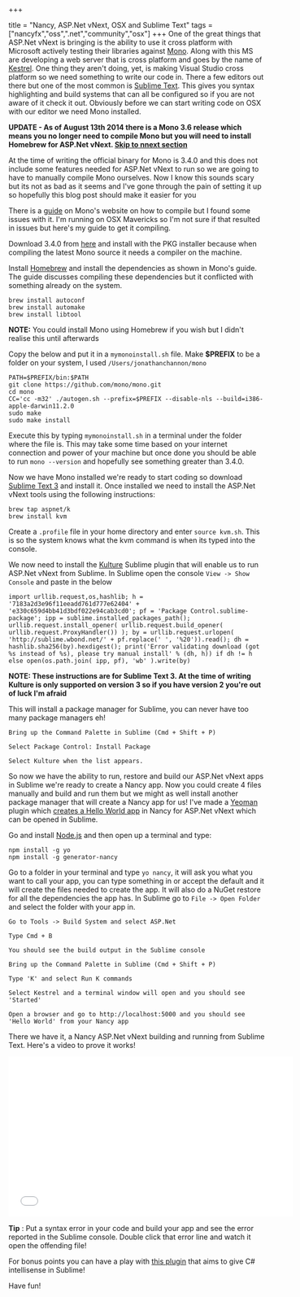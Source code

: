 +++

title = "Nancy, ASP.Net vNext, OSX and Sublime Text"
tags = ["nancyfx","oss",".net","community","osx"]
+++
One of the great things that ASP.Net vNext is bringing is the ability to use it cross platform with Microsoft actively testing their libraries against [Mono][2].  Along with this MS are developing a web server that is cross platform and goes by the name of [Kestrel][5].  One thing they aren't doing, yet, is making Visual Studio cross platform so we need something to write our code in.  There a few editors out there but one of the most common is [Sublime Text][4].  This gives you syntax highlighting and build systems that can all be configured so if you are not aware of it check it out.  Obviously before we can start writing code on OSX with our editor we need Mono installed.

**UPDATE - As of August 13th 2014 there is a Mono 3.6 release which means you no longer need to compile Mono but you will need to install Homebrew for ASP.Net vNext. [Skip to nnext section][14]**

At the time of writing the official binary for Mono is 3.4.0 and this does not include some features needed for ASP.Net vNext to run so we are going to have to manually compile Mono ourselves.  Now I know this sounds scary but its not as bad as it seems and I've gone through the pain of setting it up so hopefully this blog post should make it easier for you

There is a [guide][6] on Mono's website on how to compile but I found some issues with it.  I'm running on OSX Mavericks so I'm not sure if that resulted in issues but here's my guide to get it compiling.

<!--more-->
Download 3.4.0 from [here][7] and install with the PKG installer because when compiling the latest Mono source it needs a compiler on the machine.

Install [Homebrew][8] and install the dependencies as shown in Mono's guide. The guide discusses compiling these dependencies but it conflicted with something already on the system.

    brew install autoconf
    brew install automake
    brew install libtool

**NOTE:** You could install Mono using Homebrew if you wish but I didn't realise this until afterwards

Copy the below and put it in a `mymonoinstall.sh` file. Make **$PREFIX** to be a folder on your system, I used `/Users/jonathanchannon/mono`

    PATH=$PREFIX/bin:$PATH
    git clone https://github.com/mono/mono.git
    cd mono
    CC='cc -m32' ./autogen.sh --prefix=$PREFIX --disable-nls --build=i386-apple-darwin11.2.0
    sudo make
    sudo make install

Execute this by typing `mymonoinstall.sh` in a terminal under the folder where the file is. This may take some time based on your internet connection and power of your machine but once done you should be able to run `mono --version` and hopefully see something greater than 3.4.0.

<a name="vnext"></a> 
Now we have Mono installed we're ready to start coding so download [Sublime Text 3][4] and install it.  Once installed we need to install the ASP.Net vNext tools using the following instructions:

    brew tap aspnet/k
    brew install kvm

Create a `.profile` file in your home directory and enter `source kvm.sh`. This is so the system knows what the kvm command is when its typed into the console.
    
We now need to install the [Kulture][9] Sublime plugin that will enable us to run ASP.Net vNext from Sublime.  In Sublime open the console `View -> Show Console` and paste in the below

    import urllib.request,os,hashlib; h = '7183a2d3e96f11eeadd761d777e62404' + 'e330c659d4bb41d3bdf022e94cab3cd0'; pf = 'Package Control.sublime-package'; ipp = sublime.installed_packages_path(); urllib.request.install_opener( urllib.request.build_opener( urllib.request.ProxyHandler()) ); by = urllib.request.urlopen( 'http://sublime.wbond.net/' + pf.replace(' ', '%20')).read(); dh = hashlib.sha256(by).hexdigest(); print('Error validating download (got %s instead of %s), please try manual install' % (dh, h)) if dh != h else open(os.path.join( ipp, pf), 'wb' ).write(by)

**NOTE: These instructions are for Sublime Text 3. At the time of writing Kulture is only supported on version 3 so if you have version 2 you're out of luck I'm afraid**

This will install a package manager for Sublime, you can never have too many package managers eh!

`Bring up the Command Palette in Sublime (Cmd + Shift + P)`

`Select Package Control: Install Package`

`Select Kulture when the list appears.`

So now we have the ability to run, restore and build our ASP.Net vNext apps in Sublime we're ready to create a Nancy app.  Now you could create 4 files manually and build and run them but we might as well install another package manager that will create a Nancy app for us!  I've made a [Yeoman][11] plugin which [creates a Hello World app][15] in Nancy for ASP.Net vNext which can be opened in Sublime.

Go and install [Node.js][10] and then open up a terminal and type:

    npm install -g yo
    npm install -g generator-nancy

Go to a folder in your terminal and type `yo nancy`, it will ask you what you want to call your app, you can type something in or accept the default and it will create the files needed to create the app.  It will also do a NuGet restore for all the dependencies the app has.  In Sublime go to `File -> Open Folder` and select the folder with your app in.

`Go to Tools -> Build System and select ASP.Net`

`Type Cmd + B`

`You should see the build output in the Sublime console`

`Bring up the Command Palette in Sublime (Cmd + Shift + P)`

`Type 'K' and select Run K commands`

`Select Kestrel and a terminal window will open and you should see 'Started'`

`Open a browser and go to http://localhost:5000 and you should see 'Hello World' from your Nancy app`
 
There we have it, a Nancy ASP.Net vNext building and running from Sublime Text.  Here's a video to prove it works!

<iframe width="560" height="315" src="//www.youtube.com/embed/qZDRhNw_TPI" frameborder="0" allowfullscreen></iframe>


**Tip** : Put a syntax error in your code and build your app and see the error reported in the Sublime console.  Double click that error line and watch it open the offending file!

For bonus points you can have a play with [this plugin][12] that aims to give C# intellisense in Sublime!

Have fun!



  [1]: http://blog.jonathanchannon.com/2014/06/14/nancy-aspnet-vnext-vs2014-azure/
  [2]: http://www.mono-project.com/Main_Page
  
  [4]: http://www.sublimetext.com/3
  [5]: https://github.com/aspnet/KestrelHttpServer
  [6]: http://mono-project.com/Compiling_Mono_on_OSX
  [7]: http://www.go-mono.com/mono-downloads/download.html
  [8]: http://brew.sh/
  [9]: https://github.com/ligershark/Kulture
  [10]: http://nodejs.org/
  [11]: http://yeoman.io/
  [12]: https://github.com/moonrabbit/OmniSharpSublime
  [14]: #vnext
  [15]: https://www.npmjs.org/package/generator-nancy
